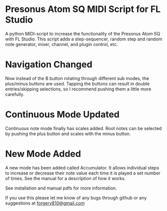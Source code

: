 # Presonus Atom SQ MIDI Script for FL Studio

A python MIDI-script to increase the functionality of the Presonus Atom SQ with FL Studio. This script adds a step-sequencer, random step and random note generator, mixer, channel, and plugin control, etc.

# Navigation Changed

Now instead of the B button rotating through different sub modes, the plus/minus buttons are used. Tapping the buttons can result in double entries/skipping selections, so I recommend pushing them a little more carefully. 

# Continuous Mode Updated

Continuous note mode finally has scales added. Root notes can be selected by pushing the plus button and scales with the minus button.

# New Mode Added

A new mode has been added called Accumulator. It allows individual steps to increase or decrease their note value each time it is played a set number of times. See the manual for a description of how it works.


See installation and manual pdfs for more information.


If you use this please let me know of any bugs through github or any suggestions at forgery810@gmail.com


